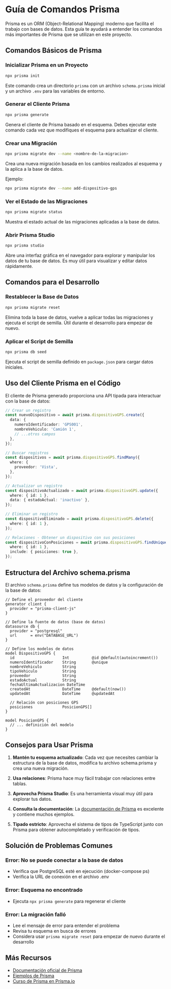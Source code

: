 # Guía de Comandos Prisma

Prisma es un ORM (Object-Relational Mapping) moderno que facilita el trabajo con bases de datos. Esta guía te ayudará a entender los comandos más importantes de Prisma que se utilizan en este proyecto.

## Comandos Básicos de Prisma

### Inicializar Prisma en un Proyecto

```bash
npx prisma init
```
Este comando crea un directorio `prisma` con un archivo `schema.prisma` inicial y un archivo `.env` para las variables de entorno.

### Generar el Cliente Prisma

```bash
npx prisma generate
```
Genera el cliente de Prisma basado en el esquema. Debes ejecutar este comando cada vez que modifiques el esquema para actualizar el cliente.

### Crear una Migración

```bash
npx prisma migrate dev --name <nombre-de-la-migracion>
```
Crea una nueva migración basada en los cambios realizados al esquema y la aplica a la base de datos.

Ejemplo:
```bash
npx prisma migrate dev --name add-dispositivo-gps
```

### Ver el Estado de las Migraciones

```bash
npx prisma migrate status
```
Muestra el estado actual de las migraciones aplicadas a la base de datos.

### Abrir Prisma Studio

```bash
npx prisma studio
```
Abre una interfaz gráfica en el navegador para explorar y manipular los datos de tu base de datos. Es muy útil para visualizar y editar datos rápidamente.

## Comandos para el Desarrollo

### Restablecer la Base de Datos

```bash
npx prisma migrate reset
```
Elimina toda la base de datos, vuelve a aplicar todas las migraciones y ejecuta el script de semilla. Útil durante el desarrollo para empezar de nuevo.

### Aplicar el Script de Semilla

```bash
npx prisma db seed
```
Ejecuta el script de semilla definido en `package.json` para cargar datos iniciales.

## Uso del Cliente Prisma en el Código

El cliente de Prisma generado proporciona una API tipada para interactuar con la base de datos:

```typescript
// Crear un registro
const nuevoDispositivo = await prisma.dispositivoGPS.create({
  data: {
    numeroIdentificador: 'GPS001',
    nombreVehiculo: 'Camión 1',
    // ...otros campos
  },
});

// Buscar registros
const dispositivos = await prisma.dispositivoGPS.findMany({
  where: {
    proveedor: 'Vista',
  },
});

// Actualizar un registro
const dispositivoActualizado = await prisma.dispositivoGPS.update({
  where: { id: 1 },
  data: { estadoActual: 'inactivo' },
});

// Eliminar un registro
const dispositivoEliminado = await prisma.dispositivoGPS.delete({
  where: { id: 1 },
});

// Relaciones - Obtener un dispositivo con sus posiciones
const dispositivoConPosiciones = await prisma.dispositivoGPS.findUnique({
  where: { id: 1 },
  include: { posiciones: true },
});
```

## Estructura del Archivo schema.prisma

El archivo `schema.prisma` define tus modelos de datos y la configuración de la base de datos:

```prisma
// Define el proveedor del cliente
generator client {
  provider = "prisma-client-js"
}

// Define la fuente de datos (base de datos)
datasource db {
  provider = "postgresql"
  url      = env("DATABASE_URL")
}

// Define los modelos de datos
model DispositivoGPS {
  id                     Int          @id @default(autoincrement())
  numeroIdentificador    String       @unique
  nombreVehiculo         String
  tipoVehiculo           String
  proveedor              String
  estadoActual           String
  fechaUltimaActualizacion DateTime
  createdAt              DateTime     @default(now())
  updatedAt              DateTime     @updatedAt
  
  // Relación con posiciones GPS
  posiciones             PosicionGPS[]
}

model PosicionGPS {
  // ... definición del modelo
}
```

## Consejos para Usar Prisma

1. **Mantén tu esquema actualizado**: Cada vez que necesites cambiar la estructura de la base de datos, modifica tu archivo schema.prisma y crea una nueva migración.

2. **Usa relaciones**: Prisma hace muy fácil trabajar con relaciones entre tablas.

3. **Aprovecha Prisma Studio**: Es una herramienta visual muy útil para explorar tus datos.

4. **Consulta la documentación**: La [documentación de Prisma](https://www.prisma.io/docs/) es excelente y contiene muchos ejemplos.

5. **Tipado estricto**: Aprovecha el sistema de tipos de TypeScript junto con Prisma para obtener autocompletado y verificación de tipos.

## Solución de Problemas Comunes

### Error: No se puede conectar a la base de datos
- Verifica que PostgreSQL esté en ejecución (docker-compose ps)
- Verifica la URL de conexión en el archivo .env

### Error: Esquema no encontrado
- Ejecuta `npx prisma generate` para regenerar el cliente

### Error: La migración falló
- Lee el mensaje de error para entender el problema
- Revisa tu esquema en busca de errores
- Considera usar `prisma migrate reset` para empezar de nuevo durante el desarrollo

## Más Recursos

- [Documentación oficial de Prisma](https://www.prisma.io/docs/)
- [Ejemplos de Prisma](https://github.com/prisma/prisma-examples)
- [Curso de Prisma en Prisma.io](https://www.prisma.io/learn)
